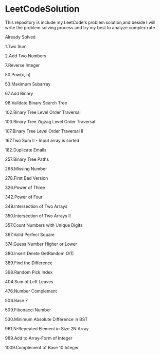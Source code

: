# LeetCodeSolution
This repository is include my LeetCode's problem solution,and beside I will write the problem solving process and try my best to analyze complex rate

Already Solved

1.Two Sum

2.Add Two Numbers

7.Reverse Integer

50.Pow(x, n)

53.Maximum Subarray

67.Add Binary

98.Validate Binary Search Tree

102.Binary Tree Level Order Traversal

103.Binary Tree Zigzag Level Order Traversal

107.Binary Tree Level Order Traversal II

167.Two Sum II - Input array is sorted

182.Duplicate Emails

257.Binary Tree Paths

268.Missing Number

278.First Bad Version

326.Power of Three

342.Power of Four

349.Intersection of Two Arrays

350.Intersection of Two Arrays II

357.Count Numbers with Unique Digits

367.Valid Perfect Square

374.Guess Number Higher or Lower

380.Insert Delete GetRandom O(1)

389.Find the Difference

398.Random Pick Index

404.Sum of Left Leaves

476.Number Complement

504.Base 7

509.Fibonacci Number

530.Minimum Absolute Difference in BST

961.N-Repeated Element in Size 2N Array

989.Add to Array-Form of Integer

1009.Complement of Base 10 Integer
